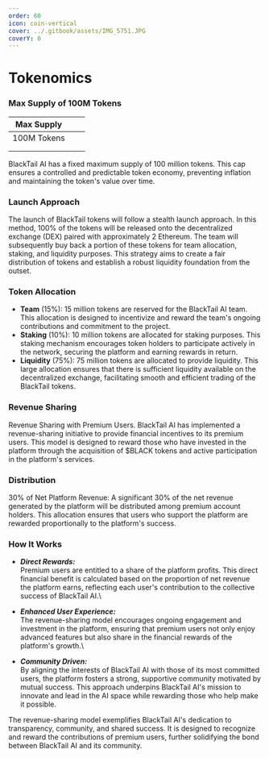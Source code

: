 ```yaml
---
order: 60
icon: coin-vertical
cover: ../.gitbook/assets/IMG_5751.JPG
coverY: 0
---
```


# Tokenomics

### Max Supply of 100M Tokens <a href="#id-2w5ecyt" id="id-2w5ecyt"></a>

| Max Supply  |   |   |
| ----------- | - | - |
| 100M Tokens |   |   |
|             |   |   |
|             |   |   |

BlackTail AI has a fixed maximum supply of 100 million tokens. This cap ensures a controlled and predictable token economy, preventing inflation and maintaining the token's value over time.

### Launch Approach <a href="#id-1baon6m" id="id-1baon6m"></a>

The launch of BlackTail tokens will follow a stealth launch approach. In this method, 100% of the tokens will be released onto the decentralized exchange (DEX) paired with approximately 2 Ethereum. The team will subsequently buy back a portion of these tokens for team allocation, staking, and liquidity purposes. This strategy aims to create a fair distribution of tokens and establish a robust liquidity foundation from the outset.

### Token Allocation

* **Team** (15%): 15 million tokens are reserved for the BlackTail AI team. This allocation is designed to incentivize and reward the team's ongoing contributions and commitment to the project.
* **Staking** (10%): 10 million tokens are allocated for staking purposes. This staking mechanism encourages token holders to participate actively in the network, securing the platform and earning rewards in return.
* **Liquidity** (75%): 75 million tokens are allocated to provide liquidity. This large allocation ensures that there is sufficient liquidity available on the decentralized exchange, facilitating smooth and efficient trading of the BlackTail tokens.

### Revenue Sharing <a href="#id-3vac5uf" id="id-3vac5uf"></a>

Revenue Sharing with Premium Users. BlackTail AI has implemented a revenue-sharing initiative to provide financial incentives to its premium users. This model is designed to reward those who have invested in the platform through the acquisition of $BLACK tokens and active participation in the platform's services.

### Distribution <a href="#id-2afmg28" id="id-2afmg28"></a>

30% of Net Platform Revenue: A significant 30% of the net revenue generated by the platform will be distributed among premium account holders. This allocation ensures that users who support the platform are rewarded proportionally to the platform's success.

### How It Works <a href="#pkwqa1" id="pkwqa1"></a>

* _**Direct Rewards:**_\
  Premium users are entitled to a share of the platform profits. This direct financial benefit is calculated based on the proportion of net revenue the platform earns, reflecting each user's contribution to the collective success of BlackTail AI.\

* _**Enhanced User Experience:**_\
  The revenue-sharing model encourages ongoing engagement and investment in the platform, ensuring that premium users not only enjoy advanced features but also share in the financial rewards of the platform's growth.\

* _**Community Driven:**_\
  By aligning the interests of BlackTail AI with those of its most committed users, the platform fosters a strong, supportive community motivated by mutual success. This approach underpins BlackTail AI's mission to innovate and lead in the AI space while rewarding those who help make it possible.

The revenue-sharing model exemplifies BlackTail AI's dedication to transparency, community, and shared success. It is designed to recognize and reward the contributions of premium users, further solidifying the bond between BlackTail AI and its community.
